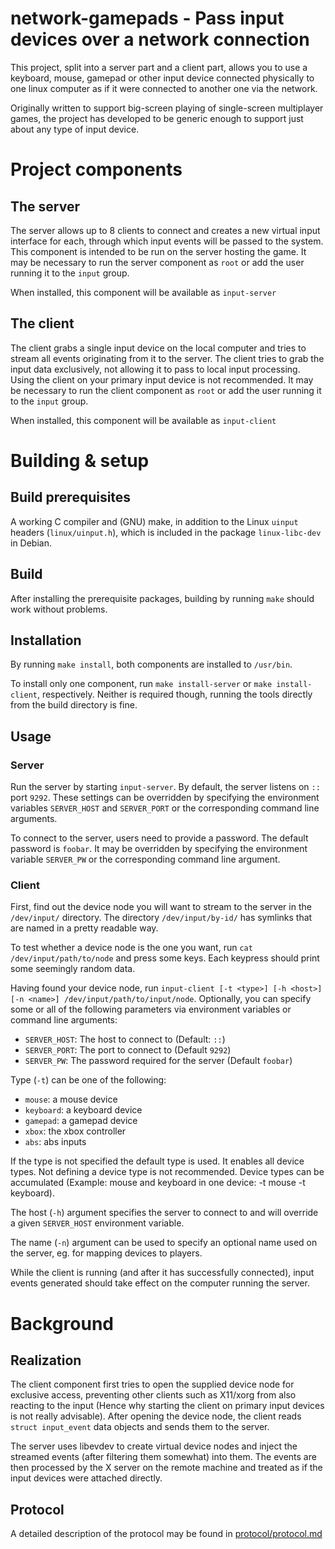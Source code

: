 # network-gamepads - Pass input devices over a network connection

This project, split into a server part and a client part, allows you
to use a keyboard, mouse, gamepad or other input device connected physically to 
one linux computer as if it were connected to another one via the network.

Originally written to support big-screen playing of single-screen multiplayer games,
the project has developed to be generic enough to support just about any type of
input device.

# Project components

## The server

The server allows up to 8 clients to connect and creates a new virtual input interface
for each, through which input events will be passed to the system. This component
is intended to be run on the server hosting the game. It may be necessary to run the
server component as `root` or add the user running it to the `input` group.

When installed, this component will be available as `input-server`

## The client

The client grabs a single input device on the local computer and tries to stream all
events originating from it to the server. The client tries to grab the input data exclusively,
not allowing it to pass to local input processing. Using the client on your primary input device
is not recommended. It may be necessary to run the client component as `root` or add the user 
running it to the `input` group.

When installed, this component will be available as `input-client`

# Building & setup

## Build prerequisites

A working C compiler and (GNU) make, in addition to the Linux `uinput` headers (`linux/uinput.h`),
which is included in the package `linux-libc-dev` in Debian.

## Build

After installing the prerequisite packages, building by running `make` should work without problems.

## Installation

By running `make install`, both components are installed to `/usr/bin`.

To install only one component, run `make install-server` or `make install-client`, respectively.
Neither is required though, running the tools directly from the build directory is fine.

## Usage

### Server

Run the server by starting `input-server`. By default, the server listens on `::` port `9292`.
These settings can be overridden by specifying the environment variables `SERVER_HOST` and `SERVER_PORT` or the corresponding command line arguments.

To connect to the server, users need to provide a password. The default password is `foobar`.
It may be overridden by specifying the environment variable `SERVER_PW` or the corresponding command line argument.

### Client

First, find out the device node you will want to stream to the server in the `/dev/input/` directory.
The directory `/dev/input/by-id/` has symlinks that are named in a pretty readable way.

To test whether a device node is the one you want, run `cat /dev/input/path/to/node` and press some keys.
Each keypress should print some seemingly random data.

Having found your device node, run `input-client [-t <type>] [-h <host>] [-n <name>] /dev/input/path/to/input/node`.
Optionally, you can specify some or all of the following parameters via environment variables or command line arguments:

* `SERVER_HOST`: The host to connect to (Default: `::`)
* `SERVER_PORT`: The port to connect to (Default `9292`)
* `SERVER_PW`: The password required for the server (Default `foobar`)

Type (`-t`) can be one of the following:

* `mouse`: a mouse device
* `keyboard`: a keyboard device
* `gamepad`: a gamepad device
* `xbox`: the xbox controller
* `abs`: abs inputs

If the type is not specified the default type is used. It enables all device types. Not defining a device type is not recommended.
Device types can be accumulated (Example: mouse and keyboard in one device: -t mouse -t keyboard).

The host (`-h`) argument specifies the server to connect to and will override a given `SERVER_HOST` environment variable.

The name (`-n`) argument can be used to specify an optional name used on the server, eg. for mapping devices to players.

While the client is running (and after it has successfully connected), input events generated should take effect
on the computer running the server.

# Background

## Realization

The client component first tries to open the supplied device node for exclusive access, preventing other
clients such as X11/xorg from also reacting to the input (Hence why starting the client on primary input devices is
not really advisable). After opening the device node, the client reads `struct input_event` data objects and sends them
to the server.

The server uses libevdev to create virtual device nodes and inject the streamed events (after filtering them somewhat)
into them. The events are then processed by the X server on the remote machine and treated as if the input devices
were attached directly.

## Protocol

A detailed description of the protocol may be found in [protocol/protocol.md](protocol/protocol.md)
